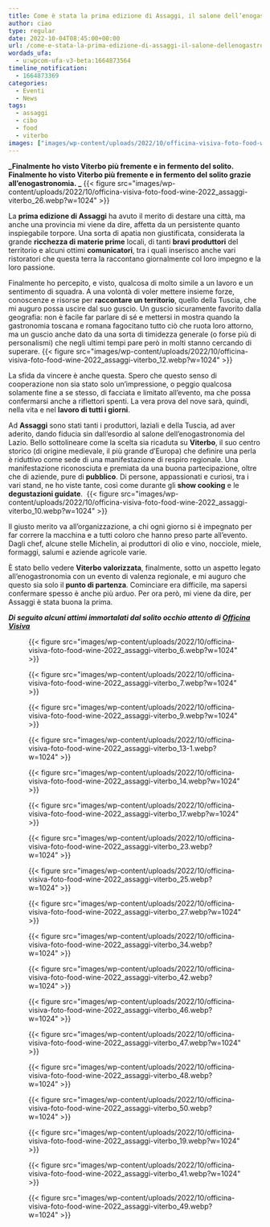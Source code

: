 ```yaml
---
title: Come è stata la prima edizione di Assaggi, il salone dell’enogastronomia laziale a Viterbo
author: ciao
type: regular
date: 2022-10-04T08:45:00+00:00
url: /come-e-stata-la-prima-edizione-di-assaggi-il-salone-dellenogastronomia-laziale-a-viterbo/
wordads_ufa:
  - u:wpcom-ufa-v3-beta:1664873564
timeline_notification:
  - 1664873369
categories:
  - Eventi
  - News
tags:
  - assaggi
  - cibo
  - food
  - viterbo
images: ["images/wp-content/uploads/2022/10/officina-visiva-foto-food-wine-2022_assaggi-viterbo_1.webp"]
---
```

**_Finalmente ho visto Viterbo più fremente e in fermento del solito. Finalmente ho visto Viterbo più fremente e in fermento del solito grazie all’enogastronomia. _**
{{< figure src="images/wp-content/uploads/2022/10/officina-visiva-foto-food-wine-2022_assaggi-viterbo_26.webp?w=1024" >}}
 

La **prima edizione di Assaggi** ha avuto il merito di destare una città, ma anche una provincia mi viene da dire, affetta da un persistente quanto inspiegabile torpore. Una sorta di apatia non giustificata, considerata la grande **ricchezza di materie prime** locali, di tanti **bravi produttori** del territorio e alcuni ottimi **comunicatori**, tra i quali inserisco anche vari ristoratori che questa terra la raccontano giornalmente col loro impegno e la loro passione.

Finalmente ho percepito, e visto, qualcosa di molto simile a un lavoro e un sentimento di squadra. A una volontà di voler mettere insieme forze, conoscenze e risorse per **raccontare un territorio**, quello della Tuscia, che mi auguro possa uscire dal suo guscio. Un guscio sicuramente favorito dalla geografia: non è facile far parlare di sé e mettersi in mostra quando la gastronomia toscana e romana fagocitano tutto ciò che ruota loro attorno, ma un guscio anche dato da una sorta di timidezza generale (o forse più di personalismi) che negli ultimi tempi pare però in molti stanno cercando di superare. 
{{< figure src="images/wp-content/uploads/2022/10/officina-visiva-foto-food-wine-2022_assaggi-viterbo_12.webp?w=1024" >}}
 

La sfida da vincere è anche questa. Spero che questo senso di cooperazione non sia stato solo un’impressione, o peggio qualcosa solamente fine a se stesso, di facciata e limitato all’evento, ma che possa confermarsi anche a riflettori spenti. La vera prova del nove sarà, quindi, nella vita e nel **lavoro di tutti i giorni**.

Ad **Assaggi** sono stati tanti i produttori, laziali e della Tuscia, ad aver aderito, dando fiducia sin dall’esordio al salone dell’enogastronomia del Lazio. Bello sottolineare come la scelta sia ricaduta su **Viterbo**, il suo centro storico (di origine medievale, il più grande d&#8217;Europa) che definire una perla è riduttivo come sede di una manifestazione di respiro regionale. Una manifestazione riconosciuta e premiata da una buona partecipazione, oltre che di aziende, pure di **pubblico**. Di persone, appassionati e curiosi, tra i vari stand, ne ho viste tante, così come durante gli **show cooking** e le **degustazioni guidate**. 
{{< figure src="images/wp-content/uploads/2022/10/officina-visiva-foto-food-wine-2022_assaggi-viterbo_10.webp?w=1024" >}}
 

Il giusto merito va all’organizzazione, a chi ogni giorno si è impegnato per far correre la macchina e a tutti coloro che hanno preso parte all’evento. Dagli chef, alcune stelle Michelin, ai produttori di olio e vino, nocciole, miele, formaggi, salumi e aziende agricole varie.&nbsp;

È stato bello vedere **Viterbo valorizzata**, finalmente, sotto un aspetto legato all’enogastronomia con un evento di valenza regionale, e mi auguro che questo sia solo il **punto di partenza**. Cominciare era difficile, ma sapersi confermare spesso è anche più arduo. Per ora però, mi viene da dire, per Assaggi è stata buona la prima.

_**Di seguito alcuni attimi immortalati dal solito occhio attento di <a href="https://www.officinavisiva.it/" target="_blank" rel="noreferrer noopener">Officina Visiva</a>**_<figure class="wp-block-gallery has-nested-images columns-default is-cropped wp-block-gallery-17 is-layout-flex wp-block-gallery-is-layout-flex"> 
{{< figure src="images/wp-content/uploads/2022/10/officina-visiva-foto-food-wine-2022_assaggi-viterbo_6.webp?w=1024" >}}
 
{{< figure src="images/wp-content/uploads/2022/10/officina-visiva-foto-food-wine-2022_assaggi-viterbo_7.webp?w=1024" >}}
 
{{< figure src="images/wp-content/uploads/2022/10/officina-visiva-foto-food-wine-2022_assaggi-viterbo_9.webp?w=1024" >}}
 
{{< figure src="images/wp-content/uploads/2022/10/officina-visiva-foto-food-wine-2022_assaggi-viterbo_13-1.webp?w=1024" >}}
 
{{< figure src="images/wp-content/uploads/2022/10/officina-visiva-foto-food-wine-2022_assaggi-viterbo_14.webp?w=1024" >}}
 
{{< figure src="images/wp-content/uploads/2022/10/officina-visiva-foto-food-wine-2022_assaggi-viterbo_17.webp?w=1024" >}}
 
{{< figure src="images/wp-content/uploads/2022/10/officina-visiva-foto-food-wine-2022_assaggi-viterbo_23.webp?w=1024" >}}
 
{{< figure src="images/wp-content/uploads/2022/10/officina-visiva-foto-food-wine-2022_assaggi-viterbo_25.webp?w=1024" >}}
 
{{< figure src="images/wp-content/uploads/2022/10/officina-visiva-foto-food-wine-2022_assaggi-viterbo_27.webp?w=1024" >}}
 
{{< figure src="images/wp-content/uploads/2022/10/officina-visiva-foto-food-wine-2022_assaggi-viterbo_34.webp?w=1024" >}}
 
{{< figure src="images/wp-content/uploads/2022/10/officina-visiva-foto-food-wine-2022_assaggi-viterbo_42.webp?w=1024" >}}
 
{{< figure src="images/wp-content/uploads/2022/10/officina-visiva-foto-food-wine-2022_assaggi-viterbo_46.webp?w=1024" >}}
 
{{< figure src="images/wp-content/uploads/2022/10/officina-visiva-foto-food-wine-2022_assaggi-viterbo_47.webp?w=1024" >}}
 
{{< figure src="images/wp-content/uploads/2022/10/officina-visiva-foto-food-wine-2022_assaggi-viterbo_48.webp?w=1024" >}}
 
{{< figure src="images/wp-content/uploads/2022/10/officina-visiva-foto-food-wine-2022_assaggi-viterbo_50.webp?w=1024" >}}
 
{{< figure src="images/wp-content/uploads/2022/10/officina-visiva-foto-food-wine-2022_assaggi-viterbo_19.webp?w=1024" >}}
 
{{< figure src="images/wp-content/uploads/2022/10/officina-visiva-foto-food-wine-2022_assaggi-viterbo_41.webp?w=1024" >}}
 
{{< figure src="images/wp-content/uploads/2022/10/officina-visiva-foto-food-wine-2022_assaggi-viterbo_49.webp?w=1024" >}}
 </figure>